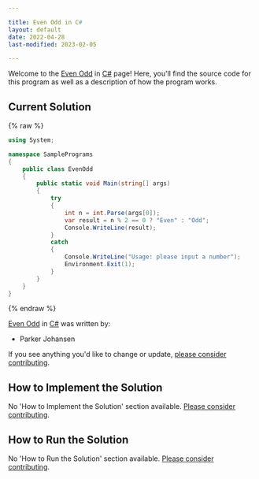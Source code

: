 ```yaml
---

title: Even Odd in C#
layout: default
date: 2022-04-28
last-modified: 2023-02-05

---
```


Welcome to the [Even Odd](https://sampleprograms.io/projects/even-odd) in [C#](https://sampleprograms.io/languages/c-sharp) page! Here, you'll find the source code for this program as well as a description of how the program works.

## Current Solution

{% raw %}

```c#
using System;

namespace SamplePrograms
{
    public class EvenOdd
    {
        public static void Main(string[] args)
        {
            try
            {
                int n = int.Parse(args[0]);
                var result = n % 2 == 0 ? "Even" : "Odd";
                Console.WriteLine(result);
            }
            catch
            {
                Console.WriteLine("Usage: please input a number");
                Environment.Exit(1);
            }
        }
    }
}
```

{% endraw %}

[Even Odd](https://sampleprograms.io/projects/even-odd) in [C#](https://sampleprograms.io/languages/c-sharp) was written by:

- Parker Johansen

If you see anything you'd like to change or update, [please consider contributing](https://github.com/TheRenegadeCoder/sample-programs).

## How to Implement the Solution

No 'How to Implement the Solution' section available. [Please consider contributing](https://github.com/TheRenegadeCoder/sample-programs-website).

## How to Run the Solution

No 'How to Run the Solution' section available. [Please consider contributing](https://github.com/TheRenegadeCoder/sample-programs-website).